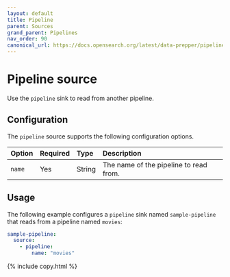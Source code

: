 ```yaml
---
layout: default
title: Pipeline 
parent: Sources
grand_parent: Pipelines
nav_order: 90
canonical_url: https://docs.opensearch.org/latest/data-prepper/pipelines/configuration/sources/pipeline/
---
```


# Pipeline source

Use the `pipeline` sink to read from another pipeline.

## Configuration

The `pipeline` source supports the following configuration options.

| Option | Required | Type   | Description                            |
|:-------|:---------|:-------|:---------------------------------------|
| `name` | Yes      | String | The name of the pipeline to read from. |

## Usage

The following example configures a `pipeline` sink named `sample-pipeline` that reads from a pipeline named `movies`:

```yaml
sample-pipeline:
  source:
    - pipeline:
        name: "movies"
```
{% include copy.html %}
